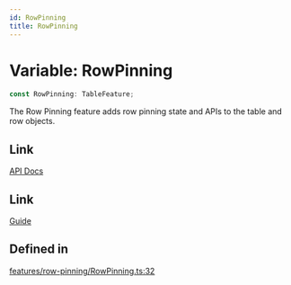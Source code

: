 ```yaml
---
id: RowPinning
title: RowPinning
---
```


# Variable: RowPinning

```ts
const RowPinning: TableFeature;
```

The Row Pinning feature adds row pinning state and APIs to the table and row objects.

## Link

[API Docs](https://tanstack.com/table/v8/docs/api/features/row-pinning)

## Link

[Guide](https://tanstack.com/table/v8/docs/guide/row-pinning)

## Defined in

[features/row-pinning/RowPinning.ts:32](https://github.com/TanStack/table/blob/b1e6b79157b0debc7222660572b06c8b857f4605/packages/table-core/src/features/row-pinning/RowPinning.ts#L32)
